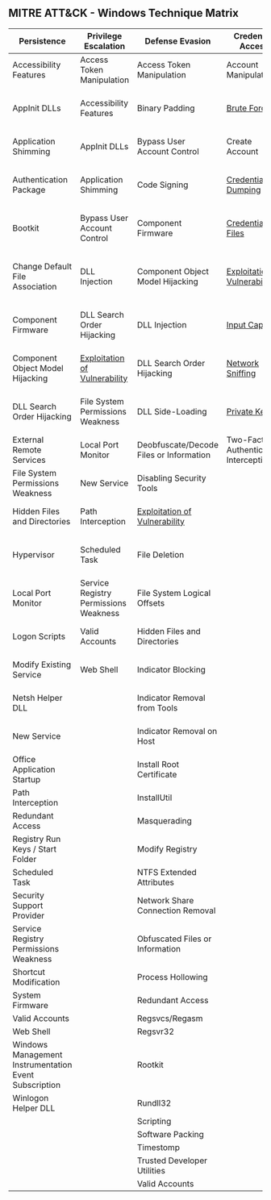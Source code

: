 ## MITRE ATT&CK - Windows Technique Matrix

| Persistence                                           | Privilege Escalation                                                                              | Defense Evasion                                                                                     | Credential Access                                                                                  | Discovery                                                                            | Lateral Movement                                                                                   | Execution                          | Collection                                              | Exfiltration                                  | Command and Control                     | 
|-------------------------------------------------------|---------------------------------------------------------------------------------------------------|-----------------------------------------------------------------------------------------------------|----------------------------------------------------------------------------------------------------|--------------------------------------------------------------------------------------|----------------------------------------------------------------------------------------------------|------------------------------------|---------------------------------------------------------|-----------------------------------------------|-----------------------------------------| 
| Accessibility Features                                | Access Token Manipulation                                                                         | Access Token Manipulation                                                                           | Account Manipulation                                                                               | [Account Discovery](Techniques/Discovery/Account_discovery.md)                       | Application Deployment Software                                                                    | Application Shimming               | Audio Capture                                           | Automated Exfiltration                        | Commonly Used Port                      | 
| AppInit DLLs                                          | Accessibility Features                                                                            | Binary Padding                                                                                      | [Brute Force](Techniques/Credential_access/Brute_force.md)                                         | Application Window Discovery                                                         | [Exploitation of Vulnerability](Techniques/Privilege_escalation/Exploitation_of_vulnerability.md)  | Command-Line Interface             | Automated Collection                                    | Data Compressed                               | Communication Through Removable Media   | 
| Application Shimming                                  | AppInit DLLs                                                                                      | Bypass User Account Control                                                                         | Create Account                                                                                     | [File and Directory Discovery](Techniques/Discovery/File_and_directory_discovery.md) | Logon Scripts                                                                                      | Execution through API              | Clipboard Data                                          | Data Encrypted                                | Connection Proxy                        | 
| Authentication Package                                | Application Shimming                                                                              | Code Signing                                                                                        | [Credential Dumping](Techniques/Credential_access/Credential_dumping.md)                           | [Network Service Scanning](Techniques/Discovery/Network_service_scanning.md)         | Pass the Hash                                                                                      | Execution through Module Load      | Data Staged                                             | Data Transfer Size Limits                     | Custom Command and Control Protocol     | 
| Bootkit                                               | Bypass User Account Control                                                                       | Component Firmware                                                                                  | [Credentials in Files](Techniques/Credential_access/Credentials_in_files.md)                       | [Network Share Discovery](Techniques/Discovery/Network_share_discovery.md)           | Pass the Ticket                                                                                    | Graphical User Interface           | Data from Local System                                  | Exfiltration Over Alternative Protocol        | Custom Cryptographic Protocol           | 
| Change Default File Association                       | DLL Injection                                                                                     | Component Object Model Hijacking                                                                    | [Exploitation of Vulnerability](Techniques/Privilege_escalation/Exploitation_of_vulnerability.md)  | Peripheral Device Discovery                                                          | Remote Desktop Protocol                                                                            | InstallUtil                        | Data from Network Shared Drive                          | Exfiltration Over Command and Control Channel | Data Encoding                           | 
| Component Firmware                                    | DLL Search Order Hijacking                                                                        | DLL Injection                                                                                       | [Input Capture](Techniques/Credential_access/Input_capture.md)                                     | Permission Groups Discovery                                                          | Remote File Copy                                                                                   | PowerShell                         | Data from Removable Media                               | Exfiltration Over Other Network Medium        | Data Obfuscation                        | 
| Component Object Model Hijacking                      | [Exploitation of Vulnerability](Techniques/Privilege_escalation/Exploitation_of_vulnerability.md) | DLL Search Order Hijacking                                                                          | [Network Sniffing](Techniques/Credential_access/Network_sniffing.md)                               | Process Discovery                                                                    | Remote Services                                                                                    | Process Hollowing                  | Email Collection                                        | Exfiltration Over Physical Medium             | Fallback Channels                       | 
| DLL Search Order Hijacking                            | File System Permissions Weakness                                                                  | DLL Side-Loading                                                                                    | [Private Keys](Techniques/Credential_access/Private_keys.md)                                       | Query Registry                                                                       | Replication Through Removable Media                                                                | Regsvcs/Regasm                     | [Input Capture](Techniques/Collection/Input_capture.md) | Scheduled Transfer                            | Multi-Stage Channels                    | 
| External Remote Services                              | Local Port Monitor                                                                                | Deobfuscate/Decode Files or Information                                                             | Two-Factor Authentication Interception                                                             | Remote System Discovery                                                              | Shared Webroot                                                                                     | Regsvr32                           | Screen Capture                                          |                                               | Multiband Communication                 | 
| File System Permissions Weakness                      | New Service                                                                                       | Disabling Security Tools                                                                            |                                                                                                    | Security Software Discovery                                                          | Taint Shared Content                                                                               | Rundll32                           | Video Capture                                           |                                               | Multilayer Encryption                   | 
| Hidden Files and Directories                          | Path Interception                                                                                 | [Exploitation of Vulnerability](Techniques/Privilege_escalation/Exploitation_of_vulnerability.md)   |                                                                                                    | System Information Discovery                                                         | Third-party Software                                                                               | Scheduled Task                     |                                                         |                                               | Remote File Copy                        | 
| Hypervisor                                            | Scheduled Task                                                                                    | File Deletion                                                                                       |                                                                                                    | System Network Configuration Discovery                                               | Windows Admin Shares                                                                               | Scripting                          |                                                         |                                               | Standard Application Layer Protocol     | 
| Local Port Monitor                                    | Service Registry Permissions Weakness                                                             | File System Logical Offsets                                                                         |                                                                                                    | System Network Connections Discovery                                                 | Windows Remote Management                                                                          | Service Execution                  |                                                         |                                               | Standard Cryptographic Protocol         | 
| Logon Scripts                                         | Valid Accounts                                                                                    | Hidden Files and Directories                                                                        |                                                                                                    | System Owner/User Discovery                                                          |                                                                                                    | Third-party Software               |                                                         |                                               | Standard Non-Application Layer Protocol | 
| Modify Existing Service                               | Web Shell                                                                                         | Indicator Blocking                                                                                  |                                                                                                    | System Service Discovery                                                             |                                                                                                    | Trusted Developer Utilities        |                                                         |                                               | Uncommonly Used Port                    | 
| Netsh Helper DLL                                      |                                                                                                   | Indicator Removal from Tools                                                                        |                                                                                                    | System Time Discovery                                                                |                                                                                                    | Windows Management Instrumentation |                                                         |                                               | Web Service                             | 
| New Service                                           |                                                                                                   | Indicator Removal on Host                                                                           |                                                                                                    |                                                                                      |                                                                                                    | Windows Remote Management          |                                                         |                                               |                                         | 
| Office Application Startup                            |                                                                                                   | Install Root Certificate                                                                            |                                                                                                    |                                                                                      |                                                                                                    |                                    |                                                         |                                               |                                         | 
| Path Interception                                     |                                                                                                   | InstallUtil                                                                                         |                                                                                                    |                                                                                      |                                                                                                    |                                    |                                                         |                                               |                                         | 
| Redundant Access                                      |                                                                                                   | Masquerading                                                                                        |                                                                                                    |                                                                                      |                                                                                                    |                                    |                                                         |                                               |                                         | 
| Registry Run Keys / Start Folder                      |                                                                                                   | Modify Registry                                                                                     |                                                                                                    |                                                                                      |                                                                                                    |                                    |                                                         |                                               |                                         | 
| Scheduled Task                                        |                                                                                                   | NTFS Extended Attributes                                                                            |                                                                                                    |                                                                                      |                                                                                                    |                                    |                                                         |                                               |                                         | 
| Security Support Provider                             |                                                                                                   | Network Share Connection Removal                                                                    |                                                                                                    |                                                                                      |                                                                                                    |                                    |                                                         |                                               |                                         | 
| Service Registry Permissions Weakness                 |                                                                                                   | Obfuscated Files or Information                                                                     |                                                                                                    |                                                                                      |                                                                                                    |                                    |                                                         |                                               |                                         | 
| Shortcut Modification                                 |                                                                                                   | Process Hollowing                                                                                   |                                                                                                    |                                                                                      |                                                                                                    |                                    |                                                         |                                               |                                         | 
| System Firmware                                       |                                                                                                   | Redundant Access                                                                                    |                                                                                                    |                                                                                      |                                                                                                    |                                    |                                                         |                                               |                                         | 
| Valid Accounts                                        |                                                                                                   | Regsvcs/Regasm                                                                                      |                                                                                                    |                                                                                      |                                                                                                    |                                    |                                                         |                                               |                                         | 
| Web Shell                                             |                                                                                                   | Regsvr32                                                                                            |                                                                                                    |                                                                                      |                                                                                                    |                                    |                                                         |                                               |                                         | 
| Windows Management Instrumentation Event Subscription |                                                                                                   | Rootkit                                                                                             |                                                                                                    |                                                                                      |                                                                                                    |                                    |                                                         |                                               |                                         | 
| Winlogon Helper DLL                                   |                                                                                                   | Rundll32                                                                                            |                                                                                                    |                                                                                      |                                                                                                    |                                    |                                                         |                                               |                                         | 
|                                                       |                                                                                                   | Scripting                                                                                           |                                                                                                    |                                                                                      |                                                                                                    |                                    |                                                         |                                               |                                         | 
|                                                       |                                                                                                   | Software Packing                                                                                    |                                                                                                    |                                                                                      |                                                                                                    |                                    |                                                         |                                               |                                         | 
|                                                       |                                                                                                   | Timestomp                                                                                           |                                                                                                    |                                                                                      |                                                                                                    |                                    |                                                         |                                               |                                         | 
|                                                       |                                                                                                   | Trusted Developer Utilities                                                                         |                                                                                                    |                                                                                      |                                                                                                    |                                    |                                                         |                                               |                                         | 
|                                                       |                                                                                                   | Valid Accounts                                                                                      |                                                                                                    |                                                                                      |                                                                                                    |                                    |                                                         |                                               |                                         | 

